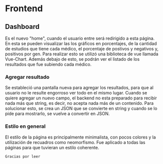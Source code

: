 # Frontend

## Dashboard

Es el nuevo "home", cuando el usuario entre será redirigido a esta página.
En esta se pueden visualizar las los gráficos en porcentajes, de la cantidad de estudios que tiene cada médico, el porcentaje de postivos y negativos y, positivos por gen. Para realizar esto se utilizó una biblioteca de vue llamada Vue-Chart. 
Además debajo de esto, se podrán ver el listado de los resultados que fue subiendo cada médico.

### Agregar resultado

Se estableció una pantalla nueva para agregar los resultados, para que al usuario no le resulte engorroso ver todo en el mismo lugar.
Cuando se quiere agregar un nuevo campo, el backend no esta preparado para recibir nada más que string, es decir, no acepta nada más de un contenido. 
Para solucionar esto, se crea un JSON que se convierte en string y cuando se lo pide para mostrarlo, se vuelve a convertir en JSON.

### Estilo en general

El estilo de la página es principalmente minimalista, con pocos colores y la utilización de recuadros como neomorfismo. Fue aplicado a todas las páginas para que tuvieran un estilo coherente.

```
Gracias por leer
```
